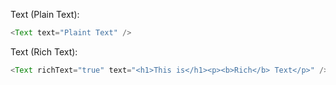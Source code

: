 Text (Plain Text):

```js
<Text text="Plaint Text" />
```

Text (Rich Text):

```js
<Text richText="true" text="<h1>This is</h1><p><b>Rich</b> Text</p>" />
```